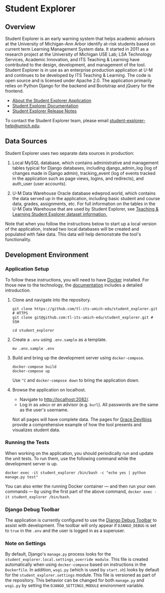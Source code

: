 # Student Explorer

## Overview

Student Explorer is an early warning system that helps academic advisors at the University of Michigan-Ann Arbor identify at-risk students based on current term Learning Management System data. It started in 2011 as a research project at the University of Michigan USE Lab; LSA Technology Services, Academic Innovation, and ITS Teaching & Learning have contributed to the design, development, and management of the tool. Student Explorer is in use as an enterprise production application at U-M and continues to be developed by ITS Teaching & Learning. The code is open source and is licensed under Apache 2.0. The application primarily relies on Python Django for the backend and Bootstrap and jQuery for the frontend.

- [About the Student Explorer Application](https://studentexplorer.ai.umich.edu/about)
- [Student Explorer Documentation](https://documentation.its.umich.edu/student-explorer-general)
- [Student Explorer Release Notes](https://github.com/tl-its-umich-edu/student_explorer/releases)

To contact the Student Explorer team, please email student-explorer-help@umich.edu.

## Data Sources

Student Explorer uses two separate data sources in production:

1. Local MySQL database, which contains administrative and management tables typical for Django databases, including django_admin_log (log of changes made in Django admin), tracking_event (log of events tracked in the application such as page views, logins, and redirects), and auth_user (user accounts).

2. U-M Data Warehouse Oracle database edwprod.world, which contains the data served up in the application, including basic student and course data, grades, assignments, etc. For full information on the tables in the U-M Data Warehouse that are used by Student Explorer, see [Teaching & Learning Student Explorer dataset information.](https://its.umich.edu/enterprise/administrative-systems/data-warehouse/data-areas/teaching-learning#student-explorer)

Note that when you follow the instructions below to start up a local version of the application, instead two local databases will be created and populated with fake data. This data will help demonstrate the tool's functionality.

## Development Environment

### Application Setup

To follow these instructions, you will need to have [Docker](https://www.docker.com/) installed. For those new to the
technology, the [documentation](https://docs.docker.com/) includes a detailed introduction.

1. Clone and navigate into the repository.

    ```
    git clone https://github.com/tl-its-umich-edu/student_explorer.git # HTTPS
    git clone git@github.com:tl-its-umich-edu/student_explorer.git # SSH
    
    cd student_explorer
    ```

2. Create a `.env` using `.env.sample` as a template.

    ```
    mv .env.sample .env
    ```

3. Build and bring up the development server using `docker-compose`.

    ```
    docker-compose build
    docker-compose up
    ```
    
    Use `^C` and `docker-compose down` to bring the application down.

4. Browse the application on localhost.

    - Navigate to [http://localhost:2082/](http://localhost:2082/).
    - Log in as `admin` or an advisor (e.g. `burl`). All passwords are the same as the user's username.
    
    Not all pages will have complete data. The pages for 
    [Grace Devilbiss](http://localhost:2082/students/grace/) provide a comprehensive example of how the tool
    presents and visualizes student data.
    
### Running the Tests
    
When working on the application, you should periodically run and update the unit tests. To run them, use
the following command while the development server is up.

```
docker exec -it student_explorer /bin/bash -c "echo yes | python manage.py test"
```

You can also enter the running Docker container &mdash; and then run your own commands &mdash; by using the first part 
of the above command, `docker exec -it student_explorer /bin/bash`.

### Django Debug Toolbar

The application is currently configured to use the
[Django Debug Toolbar](https://django-debug-toolbar.readthedocs.io/en/latest/) to assist with development. The toolbar
will only appear if `DJANGO_DEBUG` is set to `true` in the `.env` and the user is logged in as a superuser.

### Note on Settings

By default, Django's `manage.py` process looks for the `student_explorer.local.settings_override module`. This file is 
created automatically when using `docker-compose` based on instructions in the `Dockerfile`. In addition, `wsgi.py` 
(which is used by `start.sh`) looks by default for the `student_explorer.settings` module. This file is versioned as 
part of the repository. This behavior can be changed for both `manage.py` and `wsgi.py` by setting the 
`DJANGO_SETTINGS_MODULE` environment variable.
